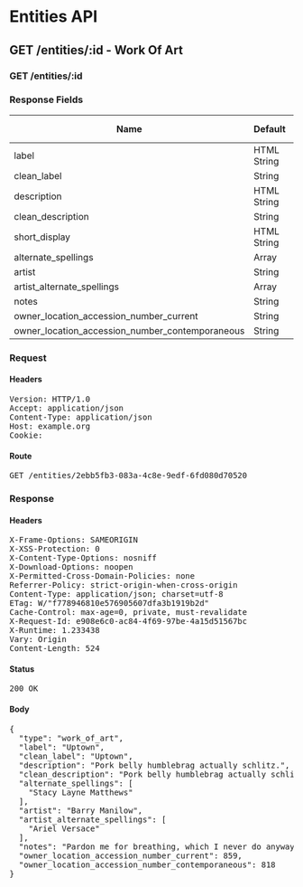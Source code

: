 # Entities API



## GET /entities/:id - Work Of Art

### GET /entities/:id

### Response Fields

| Name | Default | Description | Not Null |
|------|---------|-------------|----------|
| label | HTML String |  | true |
| clean_label | String |  | true |
| description | HTML String |  | true |
| clean_description | String |  | true |
| short_display | HTML String |  | true |
| alternate_spellings | Array |  | true |
| artist | String |  | false |
| artist_alternate_spellings | Array |  | true |
| notes | String |  | false |
| owner_location_accession_number_current | String |  | false |
| owner_location_accession_number_contemporaneous | String |  | false |

### Request

#### Headers

<pre>Version: HTTP/1.0
Accept: application/json
Content-Type: application/json
Host: example.org
Cookie: </pre>

#### Route

<pre>GET /entities/2ebb5fb3-083a-4c8e-9edf-6fd080d70520</pre>

### Response

#### Headers

<pre>X-Frame-Options: SAMEORIGIN
X-XSS-Protection: 0
X-Content-Type-Options: nosniff
X-Download-Options: noopen
X-Permitted-Cross-Domain-Policies: none
Referrer-Policy: strict-origin-when-cross-origin
Content-Type: application/json; charset=utf-8
ETag: W/&quot;f778946810e576905607dfa3b1919b2d&quot;
Cache-Control: max-age=0, private, must-revalidate
X-Request-Id: e908e6c0-ac84-4f69-97be-4a15d51567bc
X-Runtime: 1.233438
Vary: Origin
Content-Length: 524</pre>

#### Status

<pre>200 OK</pre>

#### Body

<pre>{
  "type": "work_of_art",
  "label": "Uptown",
  "clean_label": "Uptown",
  "description": "Pork belly humblebrag actually schlitz.",
  "clean_description": "Pork belly humblebrag actually schlitz.",
  "alternate_spellings": [
    "Stacy Layne Matthews"
  ],
  "artist": "Barry Manilow",
  "artist_alternate_spellings": [
    "Ariel Versace"
  ],
  "notes": "Pardon me for breathing, which I never do anyway so I don't know why I bother to say it, Oh God, I'm so depressed.",
  "owner_location_accession_number_current": 859,
  "owner_location_accession_number_contemporaneous": 818
}</pre>
